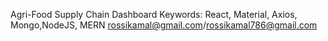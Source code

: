 Agri-Food Supply Chain Dashboard
Keywords: React, Material, Axios, Mongo,NodeJS, MERN
rossikamal@gmail.com/rossikamal786@gmail.com
